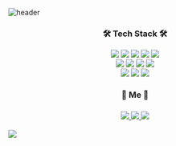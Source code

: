 ![header](https://capsule-render.vercel.app/api?type=soft&color=auto&height=80&section=header&text=🐰SubinBae🥕&fontSize=40&animation=twinkling)

<h3 align = "center">🛠 Tech Stack 🛠</h3>
<p align="center">
  <img src="https://img.shields.io/badge/Python-3766AB?style=flat-square&logo=Python&logoColor=white"/></a>
  <img src="https://img.shields.io/badge/Java-007396?style=flat-square&logo=Java&logoColor=white"/></a>
  <img src="https://img.shields.io/badge/C-A8B9CC?style=flat-square&logo=C&logoColor=white"/></a>
  <img src="https://img.shields.io/badge/JavaScript-F7DF1E?style=flat-square&logo=JavaScript&logoColor=white"/></a>
  <img src="https://img.shields.io/badge/Kotlin-0095D5?style=flat-square&logo=Kotlin&logoColor=white"/></a>
  <br/>
  <img src="https://img.shields.io/badge/CSS-1572B6?style=flat-square&logo=CSS3&logoColor=white"/></a>
  <img src="https://img.shields.io/badge/HTML5-E34F26?style=flat-square&logo=HTML5&logoColor=white"/></a>
  <img src="https://img.shields.io/badge/React-61DAFB?style=flat-square&logo=React&logoColor=white"/></a>
  <img src="https://img.shields.io/badge/Android-3DDC84?style=flat-square&logo=Android&Studio&logoColor=white"/></a>
  <br/>
  <img src="https://img.shields.io/badge/Firebase-FFCA28?style=flat-square&logo=Firebase&Studio&logoColor=white"/></a>
  <img src="https://img.shields.io/badge/Mysql-4479A1?style=flat-square&logo=Mysql&Studio&logoColor=white"/></a>
  <img src="https://img.shields.io/badge/SQLite-003B57?style=flat-square&logo=SQLite&Studio&logoColor=white"/></a>
</p>
<h3 align = "center">💛 Me 💛<h3/>
<p align="center">
  <a href="https://velog.io/@sukong">
    <img src="https://img.shields.io/badge/Tech%20Blog-11B48A?style=flat-square&logo=Vimeo&logoColor=white&link=https://velog.io/@sukong"/>
  </a>
  <a href="https://www.instagram.com/s0_0_kong/">
    <img src="https://img.shields.io/badge/Instagram-E4405F?style=flat-square&logo=Instagram&logoColor=white&link=https://www.instagram.com/s0_0_kong/"/>
  </a>
  <a href="mailto:sbsoobin@naver.com"><img src="https://img.shields.io/badge/Gmail-d14836?style=flat-square&logo=Gmail&logoColor=white&link=sbsoobin@naver.com"/></a>
</p>

![](https://github-readme-stats.vercel.app/api?username=su-bin99&show_icons=true&theme=buefy)
